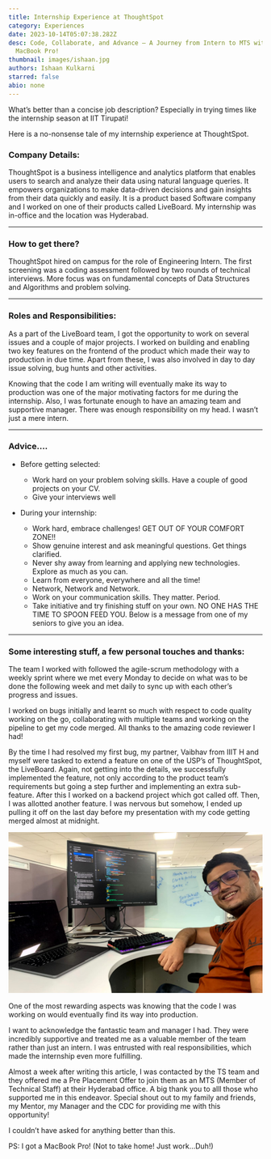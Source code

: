 ```yaml
---
title: Internship Experience at ThoughtSpot
category: Experiences
date: 2023-10-14T05:07:38.282Z
desc: Code, Collaborate, and Advance – A Journey from Intern to MTS with a
  MacBook Pro!
thumbnail: images/ishaan.jpg
authors: Ishaan Kulkarni
starred: false
abio: none
---
```


<!--StartFragment-->

What’s better than a concise job description? Especially in trying times like the internship season at IIT Tirupati!

Here is a no-nonsense tale of my internship experience at ThoughtSpot.

### Company Details:

ThoughtSpot is a business intelligence and analytics platform that enables users to search and analyze their data using natural language queries. It empowers organizations to make data-driven decisions and gain insights from their data quickly and easily. It is a product based Software company and I worked on one of their products called LiveBoard. My internship was in-office and the location was Hyderabad.

---

### How to get there?

ThoughtSpot hired on campus for the role of Engineering Intern. The first screening was a coding assessment followed by two rounds of technical interviews. More focus was on fundamental concepts of Data Structures and Algorithms and problem solving.

---

### Roles and Responsibilities:

As a part of the LiveBoard team, I got the opportunity to work on several issues and a couple of major projects. I worked on building and enabling two key features on the frontend of the product which made their way to production in due time. Apart from these, I was also involved in day to day issue solving, bug hunts and other activities.

Knowing that the code I am writing will eventually make its way to production was one of the major motivating factors for me during the internship. Also, I was fortunate enough to have an amazing team and supportive manager. There was enough responsibility on my head. I wasn’t just a mere intern.

---

### Advice….

- Before getting selected:

  - Work hard on your problem solving skills. Have a couple of good projects on your CV.
  - Give your interviews well

- During your internship:

  - Work hard, embrace challenges! GET OUT OF YOUR COMFORT ZONE!!
  - Show genuine interest and ask meaningful questions. Get things clarified.
  - Never shy away from learning and applying new technologies. Explore as much as you can.
  - Learn from everyone, everywhere and all the time!
  - Network, Network and Network.
  - Work on your communication skills. They matter. Period.
  - Take initiative and try finishing stuff on your own. NO ONE HAS THE TIME TO SPOON FEED YOU. Below is a message from one of my seniors to give you an idea.

---

### Some interesting stuff, a few personal touches and thanks:

The team I worked with followed the agile-scrum methodology with a weekly sprint where we met every Monday to decide on what was to be done the following week and met daily to sync up with each other’s progress and issues.

I worked on bugs initially and learnt so much with respect to code quality working on the go, collaborating with multiple teams and working on the pipeline to get my code merged. All thanks to the amazing code reviewer I had!

By the time I had resolved my first bug, my partner, Vaibhav from IIIT H and myself were tasked to extend a feature on one of the USP’s of ThoughtSpot, the LiveBoard. Again, not getting into the details, we successfully implemented the feature, not only according to the product team’s requirements but going a step further and implementing an extra sub-feature. After this I worked on a backend project which got called off. Then, I was allotted another feature. I was nervous but somehow, I ended up pulling it off on the last day before my presentation with my code getting merged almost at midnight.

![](images/screenshot-from-2023-10-12-01-57-01.png)

One of the most rewarding aspects was knowing that the code I was working on would eventually find its way into production.

I want to acknowledge the fantastic team and manager I had. They were incredibly supportive and treated me as a valuable member of the team rather than just an intern. I was entrusted with real responsibilities, which made the internship even more fulfilling.

Almost a week after writing this article, I was contacted by the TS team and they offered me a Pre Placement Offer to join them as an MTS (Member of Technical Staff) at their Hyderabad office. A big thank you to alll those who supported me in this endeavor. Special shout out to my family and friends, my Mentor, my Manager and the CDC for providing me with this opportunity!

I couldn’t have asked for anything better than this.

PS: I got a MacBook Pro! (Not to take home! Just work…Duh!)

<!--EndFragment-->
